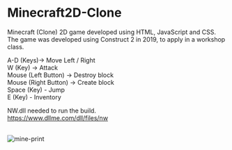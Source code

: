 # Minecraft2D-Clone
Minecraft (Clone) 2D game developed using HTML, JavaScript and CSS.<br>
The game was developed using Construct 2 in 2019, to apply in a workshop class.<br>

A-D (Keys)-> Move Left / Right <br>
W (Key) -> Attack<br>
Mouse (Left Button) -> Destroy block<br>
Mouse (Right Button) -> Create block<br>
Space (Key) - Jump<br>
E (Key) - Inventory<br>

NW.dll needed to run the build.<br>
https://www.dllme.com/dll/files/nw
<br><br>

![mine-print](https://github.com/user-attachments/assets/2b485be3-8927-49cd-8267-04d062aa4d68)

